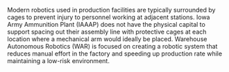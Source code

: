 Modern robotics used in production facilities are typically surrounded by cages to prevent injury to personnel working at adjacent stations. Iowa Army Ammunition Plant (IAAAP) does not have the physical capital to support spacing out their assembly line with protective cages at each location where a mechanical arm would ideally be placed. Warehouse Autonomous Robotics (WAR) is focused on creating a robotic system that reduces manual effort in the factory and speeding up production rate while maintaining a low-risk environment.
